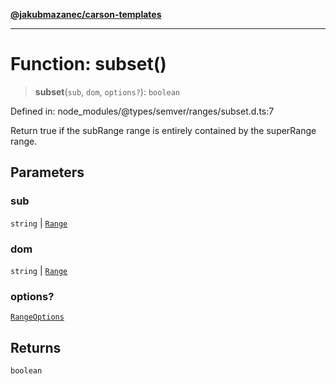 [**@jakubmazanec/carson-templates**](../../../../README.md)

---

# Function: subset()

> **subset**(`sub`, `dom`, `options?`): `boolean`

Defined in: node_modules/@types/semver/ranges/subset.d.ts:7

Return true if the subRange range is entirely contained by the superRange range.

## Parameters

### sub

`string` | [`Range`](../classes/Range.md)

### dom

`string` | [`Range`](../classes/Range.md)

### options?

[`RangeOptions`](../interfaces/RangeOptions.md)

## Returns

`boolean`
